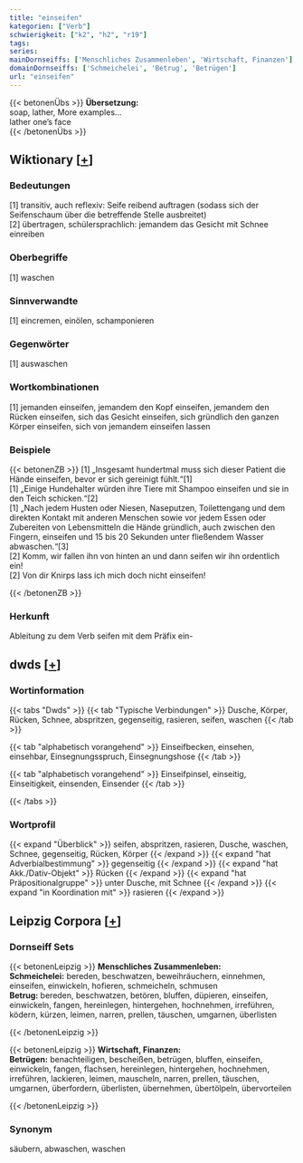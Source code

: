 ```yaml
---
title: "einseifen"
kategorien: ["Verb"]
schwierigkeit: ["k2", "h2", "r19"]
tags:
series:
mainDornseiffs: ['Menschliches Zusammenleben', 'Wirtschaft, Finanzen']
domainDornseiffs: ['Schmeichelei', 'Betrug', 'Betrügen']
url: "einseifen"
---
```


{{< betonenÜbs >}}
**Übersetzung:**  
soap, lather, More examples...  
lather one’s face  
{{< /betonenÜbs >}}

## Wiktionary [[+](https://de.wiktionary.org/wiki/einseifen)]

### Bedeutungen
[1] transitiv, auch reflexiv: Seife reibend auftragen (sodass sich der Seifenschaum über die betreffende Stelle ausbreitet)  
[2] übertragen, schülersprachlich: jemandem das Gesicht mit Schnee einreiben  

### Oberbegriffe
[1] waschen  

### Sinnverwandte
[1] eincremen, einölen, schamponieren  

### Gegenwörter
[1] auswaschen  

### Wortkombinationen
[1] jemanden einseifen, jemandem den Kopf einseifen, jemandem den Rücken einseifen, sich das Gesicht einseifen, sich gründlich den ganzen Körper einseifen, sich von jemandem einseifen lassen  

### Beispiele
{{< betonenZB >}}
[1] „Insgesamt hundertmal muss sich dieser Patient die Hände einseifen, bevor er sich gereinigt fühlt.“[1]  
[1] „Einige Hundehalter würden ihre Tiere mit Shampoo einseifen und sie in den Teich schicken.“[2]  
[1] „Nach jedem Husten oder Niesen, Naseputzen, Toilettengang und dem direkten Kontakt mit anderen Menschen sowie vor jedem Essen oder Zubereiten von Lebensmitteln die Hände gründlich, auch zwischen den Fingern, einseifen und 15 bis 20 Sekunden unter fließendem Wasser abwaschen.“[3]  
[2] Komm, wir fallen ihn von hinten an und dann seifen wir ihn ordentlich ein!  
[2] Von dir Knirps lass ich mich doch nicht einseifen!  

{{< /betonenZB >}}
### Herkunft
Ableitung zu dem Verb seifen mit dem Präfix ein-  



## dwds [[+](https://www.dwds.de/wb/einseifen)]

### Wortinformation
{{< tabs "Dwds" >}}
{{< tab "Typische Verbindungen" >}}
Dusche, Körper, Rücken, Schnee, abspritzen, gegenseitig, rasieren, seifen, waschen
{{< /tab >}}

{{< tab "alphabetisch vorangehend" >}}
Einseifbecken, einsehen, einsehbar, Einsegnungsspruch, Einsegnungshose
{{< /tab >}}

{{< tab "alphabetisch vorangehend" >}}
Einseifpinsel, einseitig, Einseitigkeit, einsenden, Einsender
{{< /tab >}}

{{< /tabs >}}

### Wortprofil
{{< expand "Überblick" >}} seifen, abspritzen, rasieren, Dusche, waschen, Schnee, gegenseitig, Rücken, Körper {{< /expand >}}
{{< expand "hat Adverbialbestimmung" >}} gegenseitig {{< /expand >}}
{{< expand "hat Akk./Dativ-Objekt" >}} Rücken {{< /expand >}}
{{< expand "hat Präpositionalgruppe" >}} unter Dusche, mit Schnee {{< /expand >}}
{{< expand "in Koordination mit" >}} rasieren {{< /expand >}}

## Leipzig Corpora [[+](https://corpora.uni-leipzig.de/en/res?word=einseifen&corpusId=deu_newscrawl-public_2018)]

### Dornseiff Sets
{{< betonenLeipzig >}}
**Menschliches Zusammenleben:**  
**Schmeichelei:** bereden, beschwatzen, beweihräuchern, einnehmen, einseifen, einwickeln, hofieren, schmeicheln, schmusen  
**Betrug:** bereden, beschwatzen, betören, bluffen, düpieren, einseifen, einwickeln, fangen, hereinlegen, hintergehen, hochnehmen, irreführen, ködern, kürzen, leimen, narren, prellen, täuschen, umgarnen, überlisten  

{{< /betonenLeipzig >}}


{{< betonenLeipzig >}}
**Wirtschaft, Finanzen:**  
**Betrügen:** benachteiligen, bescheißen, betrügen, bluffen, einseifen, einwickeln, fangen, flachsen, hereinlegen, hintergehen, hochnehmen, irreführen, lackieren, leimen, mauscheln, narren, prellen, täuschen, umgarnen, überfordern, überlisten, übernehmen, übertölpeln, übervorteilen  

{{< /betonenLeipzig >}}

### Synonym
säubern, abwaschen, waschen

